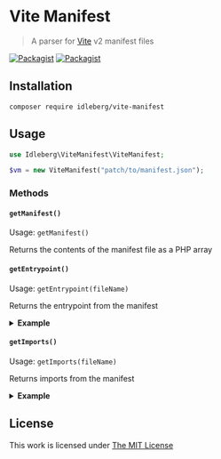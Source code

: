 # Vite Manifest

> A parser for [Vite](https://vitejs.dev/) v2 manifest files

[![Packagist](https://flat.badgen.net/packagist/license/idleberg/vite-manifest)](https://packagist.org/packages/idleberg/vite-manifest)
[![Packagist](https://flat.badgen.net/packagist/v/idleberg/vite-manifest)](https://packagist.org/packages/idleberg/vite-manifest)

## Installation

`composer require idleberg/vite-manifest`

## Usage

```php
use Idleberg\ViteManifest\ViteManifest;

$vm = new ViteManifest("patch/to/manifest.json");
```

### Methods

#### `getManifest()`

Usage: `getManifest()`

Returns the contents of the manifest file as a PHP array

#### `getEntrypoint()`

Usage: `getEntrypoint(fileName)`

Returns the entrypoint from the manifest

<details>
<summary><strong>Example</strong></summary>

```php
$entrypoint = $vm->getEntrypoint("index.ts");

echo "<script type=\"module\" src=\"{$entrypoint['url']}\" crossorigin integrity=\"{$entrypoint['hash']}\"></script>";
```
</details>

#### `getImports()`

Usage: `getImports(fileName)`

Returns imports from the manifest

<details>
<summary><strong>Example</strong></summary>

```php
foreach ($vm->getImports("index.ts") as $import) {
   echo "<link rel=\"modulepreload\" href=\"{$import['url']}\" />";
}
```
</details>

## License

This work is licensed under [The MIT License](LICENSE)
